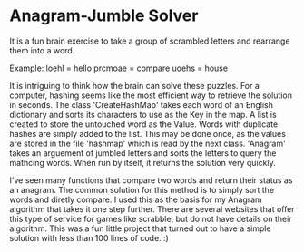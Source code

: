 # Anagram-Jumble Solver
It is a fun brain exercise to take a group of scrambled letters and rearrange them into a word.

Example:
loehl = hello
prcmoae = compare
uoehs = house

It is intriguing to think how the brain can solve these puzzles. For a computer, hashing seems like the most efficient way to retrieve the solution in seconds. 
The class 'CreateHashMap' takes each word of an English dictionary  and sorts its characters to use as the Key in the map. A list is created to store the untouched word as the Value. Words with duplicate hashes are simply added to the list. This may be done once, as the values are stored in the file 'hashmap' which is read by the next class.
'Anagram' takes an arguement of jumbled letters and sorts the letters to query the mathcing words. When run by itself, it returns the solution very quickly. 

I've seen many functions that compare two words and return their status as an anagram. The common solution for this method is to simply sort the words and diretly compare. I used this as the basis for my Anagram algorithm that takes it one step further. There are several websites that offer this type of service for games like scrabble, but do not have details on their algorithm. This was a fun little project that turned out to have a simple solution with less than 100 lines of code.
:) 

   
